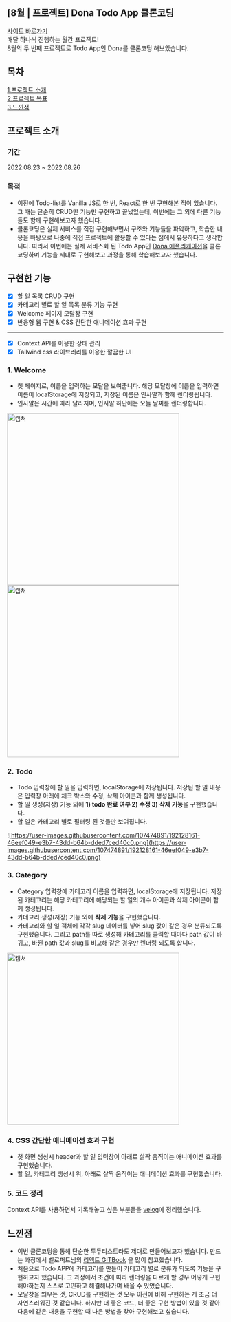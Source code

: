 ## [8월 | 프로젝트] Dona Todo App 클론코딩

[사이트 바로가기](https://robin3565.github.io/dona-clone/)\
매달 하나씩 진행하는 월간 프로젝트!\
8월의 두 번째 프로젝트로 Todo App인 Dona를 클론코딩 해보았습니다.

## 목차

[1.프로젝트 소개](https://www.notion.so/Dona-Todo-APP-c888f7de7aac478e84a6680fb80f78ce)\
[2.프로젝트 목표](https://www.notion.so/Dona-Todo-APP-c888f7de7aac478e84a6680fb80f78ce)\
[3.느낀점](https://www.notion.so/Dona-Todo-APP-c888f7de7aac478e84a6680fb80f78ce)

## 프로젝트 소개

### 기간

2022.08.23 ~ 2022.08.26

### 목적

- 이전에 Todo-list를 Vanilla JS로 한 번, React로 한 번 구현해본 적이 있습니다. 그 때는 단순히 CRUD만 기능만 구현하고 끝냈었는데, 이번에는 그 외에 다른 기능들도 함께 구현해보고자 했습니다.
- 클론코딩은 실제 서비스를 직접 구현해보면서 구조와 기능들을 파악하고, 학습한 내용을 바탕으로 나중에 직접 프로젝트에 활용할 수 있다는 점에서 유용하다고 생각합니다. 따라서 이번에는 실제 서비스화 된 Todo App인 [Dona 애플리케이션](https://dona.ai/)을 클론코딩하며 기능을 제대로 구현해보고 과정을 통해 학습해보고자 했습니다.

## 구현한 기능

- [x]  할 일 목록 CRUD 구현
- [x]  카테고리 별로 할 일 목록 분류 기능 구현
- [x]  Welcome 페이지 모달창 구현
- [x]  반응형 웹 구현 & CSS 간단한 애니메이션 효과 구현

---

- [x]  Context API를 이용한 상태 관리
- [x]  Tailwind css 라이브러리를 이용한 깔끔한 UI

### 1. Welcome

- 첫 페이지로, 이름을 입력하는 모달을 보여줍니다. 해당 모달창에 이름을 입력하면 이름이 localStorage에 저장되고, 저장된 이름은 인사말과 함께 렌더링됩니다.
- 인사말은 시간에 따라 달라지며, 인사말 하단에는 오늘 날짜를 렌더링합니다.
<img width="400" alt="캡쳐" src="[https://user-images.githubusercontent.com/107474891/192128137-747ff443-8b5e-4e27-bd6b-faa1b143a0fc.png](https://user-images.githubusercontent.com/107474891/192128137-747ff443-8b5e-4e27-bd6b-faa1b143a0fc.png)">
<img width="400" alt="캡쳐" src="[https://user-images.githubusercontent.com/107474891/192128142-fab2e85f-3694-4504-85d8-cc4a200d2704.png](https://user-images.githubusercontent.com/107474891/192128142-fab2e85f-3694-4504-85d8-cc4a200d2704.png)">

### 2. Todo

- Todo 입력창에 할 일을 입력하면, localStorage에 저장됩니다. 저장된 할 일 내용은 입력창 아래에 체크 박스와 수정, 삭제 아이콘과 함께 생성됩니다.
- 할 일 생성(저장) 기능 외에 **1) todo 완료 여부 2) 수정 3) 삭제 기능**을 구현했습니다.
- 할 일은 카테고리 별로 필터링 된 것들만 보여집니다.

![https://user-images.githubusercontent.com/107474891/192128161-46eef049-e3b7-43dd-b64b-dded7ced40c0.png](https://user-images.githubusercontent.com/107474891/192128161-46eef049-e3b7-43dd-b64b-dded7ced40c0.png)

### 3. Category

- Category 입력창에 카테고리 이름을 입력하면, localStorage에 저장됩니다. 저장된 카테고리는 해당 카테고리에 해당되는 할 일의 개수 아이콘과 삭제 아이콘이 함께 생성됩니다.
- 카테고리 생성(저장) 기능 외에 **삭제 기능**을 구현했습니다.
- 카테고리와 할 일 객체에 각각 slug 데이터를 넣어 slug 값이 같은 경우 분류되도록 구현했습니다. 그리고 path를 따로 생성해 카테고리를 클릭할 때마다 path 값이 바뀌고, 바뀐 path 값과 slug를 비교해 같은 경우만 렌더링 되도록 합니다.

<img width="400" alt="캡쳐" src="[https://user-images.githubusercontent.com/107474891/192128226-2f00e70c-0533-47d5-a886-16e2ae0d1e26.png](https://user-images.githubusercontent.com/107474891/192128226-2f00e70c-0533-47d5-a886-16e2ae0d1e26.png)">

### 4. CSS 간단한 애니메이션 효과 구현

- 첫 화면 생성시 header과 할 일 입력창이 아래로 살짝 움직이는 애니메이션 효과를 구현했습니다.
- 할 일, 카테고리 생성시 위, 아래로 살짝 움직이는 애니메이션 효과를 구현했습니다.

### 5. 코드 정리

Context API를 사용하면서 기록해놓고 싶은 부분들을 [velog](https://velog.io/@juzi/React-Project-TodoList-Dona-%ED%81%B4%EB%A1%A0%EC%BD%94%EB%94%A9)에 정리했습니다.

## 느낀점

- 이번 클론코딩을 통해 단순한 투두리스트라도 제대로 만들어보고자 했습니다. 만드는 과정에서 벨로퍼트님의 [리액트 GITBook](https://react.vlpt.us/) 을 많이 참고했습니다.
- 처음으로 Todo APP에 카테고리를 만들어 카테고리 별로 분류가 되도록 기능을 구현하고자 했습니다. 그 과정에서 조건에 따라 렌더링을 다르게 할 경우 어떻게 구현해야하는지 스스로 고민하고 해결해나가며 배울 수 있었습니다.
- 모달창을 띄우는 것, CRUD를 구현하는 것 모두 이전에 비해 구현하는 게 조금 더 자연스러워진 것 같습니다. 하지만 더 좋은 코드, 더 좋은 구현 방법이 있을 것 같아 다음에 같은 내용을 구현할 때 나은 방법을 찾아 구현해보고 싶습니다.